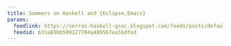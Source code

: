 ```yaml
---
title: Summers on Haskell and {Eclipse,Emacs}
params:
  feedlink: https://serras-haskell-gsoc.blogspot.com/feeds/posts/default
  feedid: 631a65bb590127704a489567ea5bdfed
---
```

